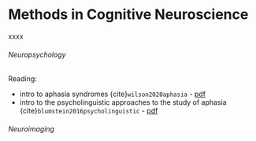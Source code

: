 Methods in Cognitive Neuroscience
=======================

xxxx

###### Neuropsychology
Reading: 
* intro to aphasia syndromes {cite}`wilson2020aphasia` - [pdf](https://drive.google.com/file/d/1ftjwLZq3vTpPm_CPVUpvMT_RoA2pidax/view?usp=sharing)
* intro to the psycholinguistic approaches to the study of aphasia {cite}`blumstein2016psycholinguistic` - [pdf](https://drive.google.com/file/d/1Ecf-r4SJKqtVwP5EUaSvnUHu98na4GWy/view?usp=sharing)

###### Neuroimaging
